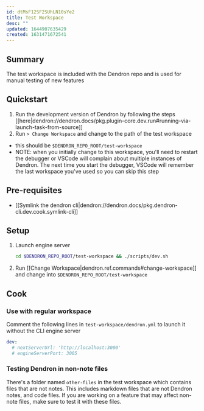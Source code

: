 ```yaml
---
id: dtMsF12SF2SUhLN10sYe2
title: Test Workspace
desc: ""
updated: 1644907635429
created: 1631471672541
---
```


## Summary

The test workspace is included with the Dendron repo and is used for manual testing of new features

## Quickstart

1. Run the development version of Dendron by following the steps [[here|dendron://dendron.docs/pkg.plugin-core.dev.run#running-via-launch-task-from-source]]
2. Run `> Change Workspace` and change to the path of the test workspace

- this should be `$DENDRON_REPO_ROOT/test-workspace`
- NOTE: when you initially change to this workspace, you'll need to restart the debugger or VSCode will complain about multiple instances of Dendron. The next time you start the debugger, VSCode will remember the last workspace you've used so you can skip this step

## Pre-requisites

- [[Symlink the dendron cli|dendron://dendron.docs/pkg.dendron-cli.dev.cook.symlink-cli]]

## Setup

1. Launch engine server
   ```sh
   cd $DENDRON_REPO_ROOT/test-workspace && ./scripts/dev.sh
1. Run [[Change Workspace|dendron.ref.commands#change-workspace]] and change into `$DENDRON_REPO_ROOT/test-workspace`

## Cook

### Use with regular workspace

Comment the following lines in `test-workspace/dendron.yml` to launch it without the CLI engine server

```yml
dev:
  # nextServerUrl: 'http://localhost:3000'
  # engineServerPort: 3005
```

### Testing Dendron in non-note files

There's a folder named `other-files` in the test workspace which contains files
that are not notes. This includes markdown files that are not Dendron notes, and
code files. If you are working on a feature that may affect non-note files, make
sure to test it with these files.
